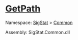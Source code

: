 # [GetPath](./IOExtensions-100663399.md)

Namespace: [SigStat]() > [Common](./../README.md)

Assembly: SigStat.Common.dll

